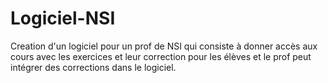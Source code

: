 # Logiciel-NSI

Creation d'un logiciel pour un prof de NSI qui consiste à donner accès aux cours avec les exercices et leur correction pour les élèves et le prof peut intégrer des corrections dans le logiciel.
